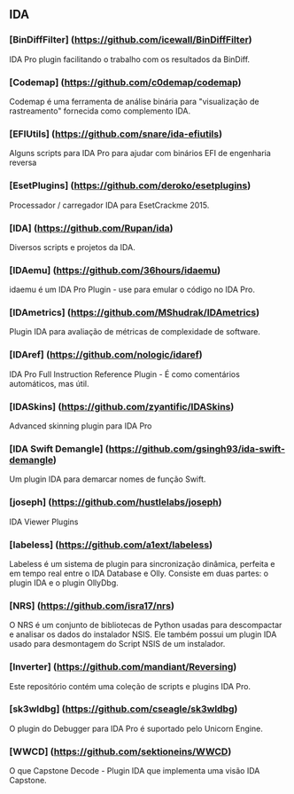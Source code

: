 ## IDA

### [BinDiffFilter] (https://github.com/icewall/BinDiffFilter)
IDA Pro plugin facilitando o trabalho com os resultados da BinDiff.

### [Codemap] (https://github.com/c0demap/codemap)
Codemap é uma ferramenta de análise binária para "visualização de rastreamento" fornecida como complemento IDA.

### [EFIUtils] (https://github.com/snare/ida-efiutils)
Alguns scripts para IDA Pro para ajudar com binários EFI de engenharia reversa

### [EsetPlugins] (https://github.com/deroko/esetplugins)
Processador / carregador IDA para EsetCrackme 2015.

### [IDA] (https://github.com/Rupan/ida)
Diversos scripts e projetos da IDA.

### [IDAemu] (https://github.com/36hours/idaemu)
idaemu é um IDA Pro Plugin - use para emular o código no IDA Pro.

### [IDAmetrics] (https://github.com/MShudrak/IDAmetrics)
Plugin IDA para avaliação de métricas de complexidade de software.

### [IDAref] (https://github.com/nologic/idaref)
IDA Pro Full Instruction Reference Plugin - É como comentários automáticos, mas útil.

### [IDASkins] (https://github.com/zyantific/IDASkins)
Advanced skinning plugin para IDA Pro

### [IDA Swift Demangle] (https://github.com/gsingh93/ida-swift-demangle)
Um plugin IDA para demarcar nomes de função Swift.

### [joseph] (https://github.com/hustlelabs/joseph)
IDA Viewer Plugins

### [labeless] (https://github.com/a1ext/labeless)
Labeless é um sistema de plugin para sincronização dinâmica, perfeita e em tempo real entre o IDA Database e Olly. Consiste em duas partes: o plugin IDA e o plugin OllyDbg.

### [NRS] (https://github.com/isra17/nrs)
O NRS é um conjunto de bibliotecas de Python usadas para descompactar e analisar os dados do instalador NSIS. Ele também possui um plugin IDA usado para desmontagem do Script NSIS de um instalador.

### [Inverter] (https://github.com/mandiant/Reversing)
Este repositório contém uma coleção de scripts e plugins IDA Pro.

### [sk3wldbg] (https://github.com/cseagle/sk3wldbg)
O plugin do Debugger para IDA Pro é suportado pelo Unicorn Engine.

### [WWCD] (https://github.com/sektioneins/WWCD)
O que Capstone Decode - Plugin IDA que implementa uma visão IDA Capstone.